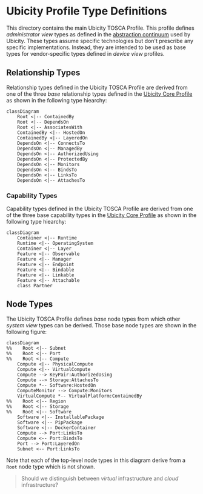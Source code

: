 # Ubicity Profile Type Definitions

This directory contains the main Ubicity TOSCA Profile. This profile
defines *administrator view* types as defined in the [abstraction
continuum](../README.md#modeling-at-different-levels-of-abstraction)
used by Ubicity. These types assume specific technologies but don't
prescribe any specific implementations. Instead, they are intended to
be used as base types for vendor-specific types defined in *device
view* profiles.

## Relationship Types

Relationship types defined in the Ubicity TOSCA Profile are derived
from one of the three *base* relationship types defined in the
[Ubicity Core Profile](../core/1.0/README.md) as shown in the
following type hiearchy:

```mermaid
classDiagram
    Root <|-- ContainedBy 
    Root <|-- DependsOn 
    Root <|-- AssociatesWith
    ContainedBy <|-- HostedOn 
    ContainedBy <|-- LayeredOn 
    DependsOn <|-- ConnectsTo
    DependsOn <|-- ManagedBy 
    DependsOn <|-- AuthorizedUsing 
    DependsOn <|-- ProtectedBy
    DependsOn <|-- Monitors 
    DependsOn <|-- BindsTo 
    DependsOn <|-- LinksTo 
    DependsOn <|-- AttachesTo 
```

### Capability Types

Capability types defined in the Ubicity TOSCA Profile are derived from
one of the three base capability types in the [Ubicity Core
Profile](../core/1.0/README.md) as shown in the following type
hiearchy:

```mermaid
classDiagram
    Container <|-- Runtime
    Runtime <|-- OperatingSystem
    Container <|-- Layer
    Feature <|-- Observable
    Feature <|-- Manager
    Feature <|-- Endpoint
    Feature <|-- Bindable
    Feature <|-- Linkable
    Feature <|-- Attachable
    class Partner
```

## Node Types

The Ubicity TOSCA Profile defines *base* node types from which other
*system view* types can be derived. Those base node types are shown in
the following figure:

```mermaid
classDiagram
%%    Root <|-- Subnet
%%    Root <|-- Port
%%    Root <|-- Compute
    Compute <|-- PhysicalCompute
    Compute <|-- VirtualCompute
    Compute --> KeyPair:AuthorizedUsing
    Compute --> Storage:AttachesTo
    Compute *-- Software:HostedOn
    ComputeMonitor --> Compute:Monitors
    VirtualCompute *-- VirtualPlatform:ContainedBy
%%    Root <|-- Region
%%    Root <|-- Storage
%%    Root <|-- Software
    Software <|-- InstallablePackage
    Software <|-- PipPackage
    Software <|-- DockerContainer
    Compute --> Port:LinksTo
    Compute <-- Port:BindsTo
    Port --> Port:LayeredOn
    Subnet <-- Port:LinksTo
```

Note that each of the top-level node types in this diagram derive from
a `Root` node type which is not shown.

> Should we distinguish between *virtual* infrastructure and *cloud*
  infrastructure?


